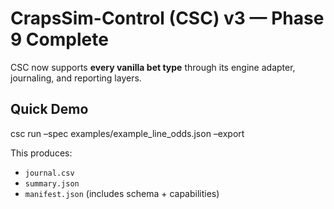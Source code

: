 # CrapsSim-Control (CSC) v3 — Phase 9 Complete

CSC now supports **every vanilla bet type** through its engine adapter, journaling, and reporting layers.

## Quick Demo

csc run –spec examples/example_line_odds.json –export

This produces:
- `journal.csv`
- `summary.json`
- `manifest.json` (includes schema + capabilities)
